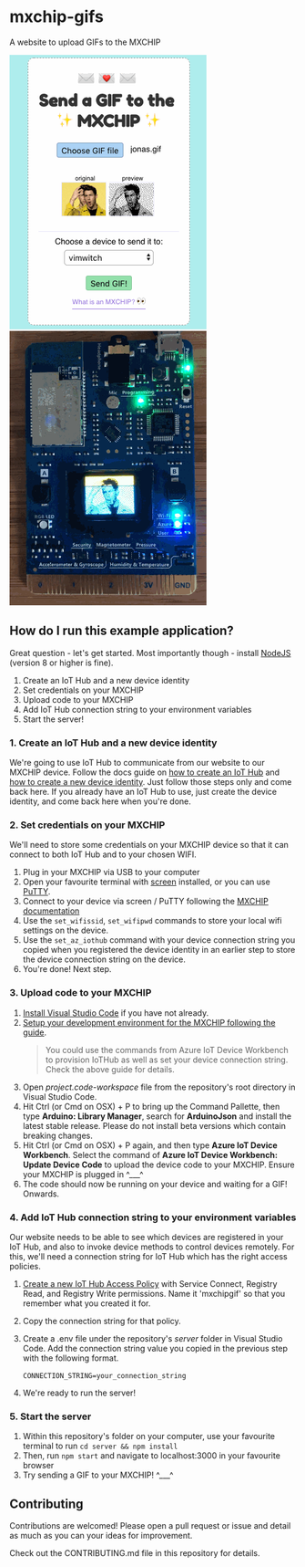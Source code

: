 # mxchip-gifs

A website to upload GIFs to the MXCHIP

![screenshot of web app](app-screenshot.gif)![animated gif of mxchip showing a gif](chip-screenshot.gif)

## How do I run this example application?

Great question - let's get started. Most importantly though - install [NodeJS](https://nodejs.org) (version 8 or higher is fine).

1. Create an IoT Hub and a new device identity
2. Set credentials on your MXCHIP
3. Upload code to your MXCHIP
4. Add IoT Hub connection string to your environment variables
5. Start the server!

### 1. Create an IoT Hub and a new device identity

We're going to use IoT Hub to communicate from our website to our MXCHIP device. Follow the docs guide on [how to create an IoT Hub](https://docs.microsoft.com/en-us/azure/iot-hub/quickstart-send-telemetry-node#create-an-iot-hub) and [how to create a new device identity](https://docs.microsoft.com/en-us/azure/iot-hub/quickstart-send-telemetry-node#register-a-device). Just follow those steps only and come back here. If you already have an IoT Hub to use, just create the device identity, and come back here when you're done. 

### 2. Set credentials on your MXCHIP

We'll need to store some credentials on your MXCHIP device so that it can connect to both IoT Hub and to your chosen WIFI.

1. Plug in your MXCHIP via USB to your computer
2. Open your favourite terminal with [screen](https://linuxize.com/post/how-to-use-linux-screen/) installed, or you can use [PuTTY](https://www.putty.org/).
3. Connect to your device via screen / PuTTY following the [MXCHIP documentation](https://microsoft.github.io/azure-iot-developer-kit/docs/use-configuration-mode/)
4. Use the `set_wifissid`, `set_wifipwd` commands to store your local wifi settings on the device. 
5. Use the `set_az_iothub` command with your device connection string you copied when you registered the device identity in an earlier step to store the device connection string on the device.
6. You're done! Next step.

### 3. Upload code to your MXCHIP

1. [Install Visual Studio Code](https://code.visualstudio.com/docs/setup/setup-overview) if you have not already.
2. [Setup your development environment for the MXCHIP following the guide](https://microsoft.github.io/azure-iot-developer-kit/docs/get-started/).
    > You could use the commands from Azure IoT Device Workbench to provision IoTHub as well as set your device connection string. Check the above guide for details.
3. Open *project.code-workspace* file from the repository's root directory in Visual Studio Code.
4. Hit Ctrl (or Cmd on OSX) + P to bring up the Command Pallette, then type **Arduino: Library Manager**, search for **ArduinoJson** and install the latest stable release. Please do not install beta versions which contain breaking changes.
5. Hit Ctrl (or Cmd on OSX) + P again, and then type **Azure IoT Device Workbench**. Select the command of **Azure IoT Device Workbench: Update Device Code** to upload the device code to your MXCHIP. Ensure your MXCHIP is plugged in ^___^
6. The code should now be running on your device and waiting for a GIF! Onwards.

### 4. Add IoT Hub connection string to your environment variables

Our website needs to be able to see which devices are registered in your IoT Hub, and also to invoke device methods to control devices remotely. For this, we'll need a connection string for IoT Hub which has the right access policies.

1. [Create a new IoT Hub Access Policy](https://docs.microsoft.com/en-us/azure/iot-hub/iot-hub-devguide-security#access-control-and-permissions) with Service Connect, Registry Read, and Registry Write permissions. Name it 'mxchipgif' so that you remember what you created it for.
2. Copy the connection string for that policy.
3. Create a .env file under the repository's *server* folder in Visual Studio Code. Add the connection string value you copied in the previous step with the following format.

    ```dosini
    CONNECTION_STRING=your_connection_string
    ```

4. We're ready to run the server!

### 5. Start the server

1. Within this repository's folder on your computer, use your favourite terminal to run `cd server && npm install` 
2. Then, run `npm start` and navigate to localhost:3000 in your favourite browser
3. Try sending a GIF to your MXCHIP! ^___^

## Contributing

Contributions are welcomed! Please open a pull request or issue and detail as much as you can your ideas for improvement.

Check out the CONTRIBUTING.md file in this repository for details.
